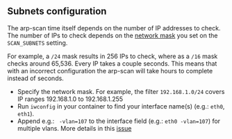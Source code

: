 ## Subnets configuration

The arp-scan time itself depends on the number of IP addresses to check. 
The number of IPs to check depends on the [network mask](https://www.calculator.net/ip-subnet-calculator.html) you set on the `SCAN_SUBNETS` setting. 

For example, a `/24` mask results in 256 IPs to check, where as a `/16` mask checks around 65,536. Every IP takes a couple seconds. This means that with an incorrect configuration the arp-scan will take hours to complete instead of seconds.

- Specify the network mask. For example, the filter `192.168.1.0/24` covers IP ranges 192.168.1.0 to 192.168.1.255
- Run `iwconfig` in your container to find your interface name(s) (e.g.: `eth0`, `eth1`). 
- Append e.g.: ` -vlan=107` to the interface field (e.g.: `eth0 -vlan=107`) for multiple vlans. More details in this [issue](https://github.com/jokob-sk/Pi.Alert/issues/170)